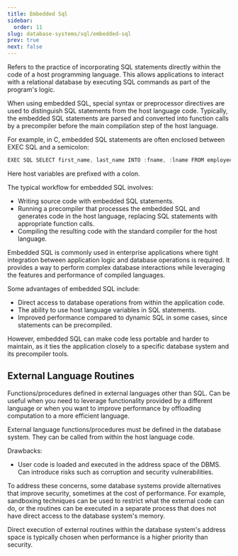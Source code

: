 ```yaml
---
title: Embedded Sql
sidebar:
  order: 11
slug: database-systems/sql/embedded-sql
prev: true
next: false
---
```


Refers to the practice of incorporating SQL statements directly within the code of a host programming language. This allows applications to interact with a relational database by executing SQL commands as part of the program's logic.

When using embedded SQL, special syntax or preprocessor directives are used to distinguish SQL statements from the host language code. Typically, the embedded SQL statements are parsed and converted into function calls by a precompiler before the main compilation step of the host language.

For example, in C, embedded SQL statements are often enclosed between EXEC SQL and a semicolon:

```c
EXEC SQL SELECT first_name, last_name INTO :fname, :lname FROM employees WHERE employee_id = :emp_id;
```

Here host variables are prefixed with a colon.

The typical workflow for embedded SQL involves:
- Writing source code with embedded SQL statements.
- Running a precompiler that processes the embedded SQL and generates code in the host language, replacing SQL statements with appropriate function calls.
- Compiling the resulting code with the standard compiler for the host language.

Embedded SQL is commonly used in enterprise applications where tight integration between application logic and database operations is required. It provides a way to perform complex database interactions while leveraging the features and performance of compiled languages.

Some advantages of embedded SQL include:
- Direct access to database operations from within the application code.
- The ability to use host language variables in SQL statements.
- Improved performance compared to dynamic SQL in some cases, since statements can be precompiled.

However, embedded SQL can make code less portable and harder to maintain, as it ties the application closely to a specific database system and its precompiler tools.

## External Language Routines

Functions/procedures defined in external languages other than SQL. Can be useful when you need to leverage functionality provided by a different language or when you want to improve performance by offloading computation to a more efficient language.

External language functions/procedures must be defined in the database system. They can be called from within the host language code.

Drawbacks:
- User code is loaded and executed in the address space of the DBMS. Can introduce risks such as corruption and security vulnerabilities.

To address these concerns, some database systems provide alternatives that improve security, sometimes at the cost of performance. For example, sandboxing techniques can be used to restrict what the external code can do, or the routines can be executed in a separate process that does not have direct access to the database system's memory.

Direct execution of external routines within the database system's address space is typically chosen when performance is a higher priority than security.
